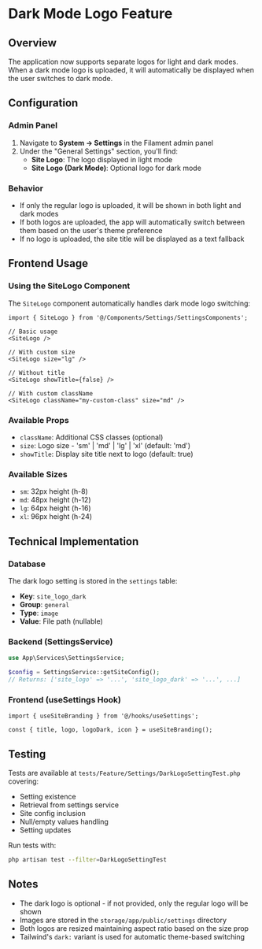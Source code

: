 # Dark Mode Logo Feature

## Overview
The application now supports separate logos for light and dark modes. When a dark mode logo is uploaded, it will automatically be displayed when the user switches to dark mode.

## Configuration

### Admin Panel
1. Navigate to **System → Settings** in the Filament admin panel
2. Under the "General Settings" section, you'll find:
   - **Site Logo**: The logo displayed in light mode
   - **Site Logo (Dark Mode)**: Optional logo for dark mode

### Behavior
- If only the regular logo is uploaded, it will be shown in both light and dark modes
- If both logos are uploaded, the app will automatically switch between them based on the user's theme preference
- If no logo is uploaded, the site title will be displayed as a text fallback

## Frontend Usage

### Using the SiteLogo Component
The `SiteLogo` component automatically handles dark mode logo switching:

```tsx
import { SiteLogo } from '@/Components/Settings/SettingsComponents';

// Basic usage
<SiteLogo />

// With custom size
<SiteLogo size="lg" />

// Without title
<SiteLogo showTitle={false} />

// With custom className
<SiteLogo className="my-custom-class" size="md" />
```

### Available Props
- `className`: Additional CSS classes (optional)
- `size`: Logo size - 'sm' | 'md' | 'lg' | 'xl' (default: 'md')
- `showTitle`: Display site title next to logo (default: true)

### Available Sizes
- `sm`: 32px height (h-8)
- `md`: 48px height (h-12)
- `lg`: 64px height (h-16)
- `xl`: 96px height (h-24)

## Technical Implementation

### Database
The dark logo setting is stored in the `settings` table:
- **Key**: `site_logo_dark`
- **Group**: `general`
- **Type**: `image`
- **Value**: File path (nullable)

### Backend (SettingsService)
```php
use App\Services\SettingsService;

$config = SettingsService::getSiteConfig();
// Returns: ['site_logo' => '...', 'site_logo_dark' => '...', ...]
```

### Frontend (useSettings Hook)
```tsx
import { useSiteBranding } from '@/hooks/useSettings';

const { title, logo, logoDark, icon } = useSiteBranding();
```

## Testing
Tests are available at `tests/Feature/Settings/DarkLogoSettingTest.php` covering:
- Setting existence
- Retrieval from settings service
- Site config inclusion
- Null/empty values handling
- Setting updates

Run tests with:
```bash
php artisan test --filter=DarkLogoSettingTest
```

## Notes
- The dark logo is optional - if not provided, only the regular logo will be shown
- Images are stored in the `storage/app/public/settings` directory
- Both logos are resized maintaining aspect ratio based on the size prop
- Tailwind's `dark:` variant is used for automatic theme-based switching
